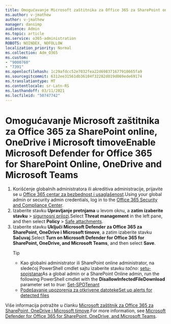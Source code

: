 ```yaml
---
title: Omogućavanje Microsoft zaštitnika za Office 365 za SharePoint online, OneDrive i Microsoft timove
ms.author: v-jmathew
author: v-jmathew
manager: dansimp
audience: Admin
ms.topic: article
ms.service: o365-administration
ROBOTS: NOINDEX, NOFOLLOW
localization_priority: Normal
ms.collection: Adm_O365
ms.custom:
- "9000760"
- "7391"
ms.openlocfilehash: 1c29afdcc52e7032fea22d698371677918665fa9
ms.sourcegitcommit: 6312ee31561db36104f32282d019d069ede69174
ms.translationtype: MT
ms.contentlocale: sr-Latn-RS
ms.lasthandoff: 03/11/2021
ms.locfileid: "50747742"
---
```

# <a name="enable-microsoft-defender-for-office-365-for-sharepoint-online-onedrive-and-microsoft-teams"></a><span data-ttu-id="0dc3f-102">Omogućavanje Microsoft zaštitnika za Office 365 za SharePoint online, OneDrive i Microsoft timove</span><span class="sxs-lookup"><span data-stu-id="0dc3f-102">Enable Microsoft Defender for Office 365 for SharePoint Online, OneDrive and Microsoft Teams</span></span>

1. <span data-ttu-id="0dc3f-103">Korišćenje globalnih administratora ili akreditiva administracije, prijavite se u [Office 365 centar za bezbednost i usaglašenost](https://protection.office.com/).</span><span class="sxs-lookup"><span data-stu-id="0dc3f-103">Using your global admin or security admin credentials, log in to the [Office 365 Security and Compliance Center](https://protection.office.com/).</span></span>
2. <span data-ttu-id="0dc3f-104">Izaberite stavku **Upravljanje pretnjama** u levom oknu, a **zatim izaberite stavku**  >  [sigurnosni prilozi](https://protection.office.com/safeattachment).</span><span class="sxs-lookup"><span data-stu-id="0dc3f-104">Select **Threat management** in the left pane, and then select **Policy** > [Safe attachments](https://protection.office.com/safeattachment).</span></span>
3. <span data-ttu-id="0dc3f-105">Izaberite stavku **Uključi Microsoft Defender za Office 365 za SharePoint, OneDrive i Microsoft timove**, a zatim izaberite stavku **Sačuvaj**.</span><span class="sxs-lookup"><span data-stu-id="0dc3f-105">Select **Turn on Microsoft Defender for Office 365 for SharePoint, OneDrive, and Microsoft Teams**, and then select **Save**.</span></span>
    > [!TIP]
    >
    > - <span data-ttu-id="0dc3f-106">Kao globalni administrator ili SharePoint online administrator, na sledećoj PowerShell cmdlet sajtu izaberite stavku *tačno*:  [setu-spojstanar](https://go.microsoft.com/fwlink/?linkid=2092301)</span><span class="sxs-lookup"><span data-stu-id="0dc3f-106">As a global admin or a SharePoint Online admin, run the following PowerShell cmdlet with the **DisallowInfectedFileDownload** parameter set to *true*: [Set-SPOTenant](https://go.microsoft.com/fwlink/?linkid=2092301)</span></span>
    > - [<span data-ttu-id="0dc3f-107">Podešavanje upozorenja za otkrivene datoteke</span><span class="sxs-lookup"><span data-stu-id="0dc3f-107">Set up alerts for detected files</span></span>](https://go.microsoft.com/fwlink/?linkid=2092110)

<span data-ttu-id="0dc3f-108">Više informacija potražite u članku [Microsoft zaštitnik za Office 365 za SharePoint, OneDrive i Microsoft timove](https://go.microsoft.com/fwlink/?linkid=2092041).</span><span class="sxs-lookup"><span data-stu-id="0dc3f-108">For more information, see [Microsoft Defender for Office 365 for SharePoint, OneDrive, and Microsoft Teams](https://go.microsoft.com/fwlink/?linkid=2092041).</span></span>
